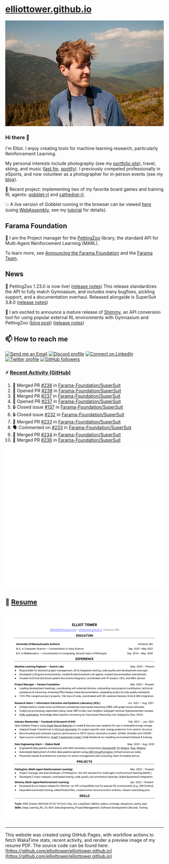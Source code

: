 # [elliottower.github.io](https://github.com/elliottower/elliottower.github.io)

[![A wild Elliot on Mt Washington](https://raw.githubusercontent.com/elliottower/elliottower.github.io/main/src/jpg/DSCF7539-600px.jpg?raw=true)](https://raw.githubusercontent.com/elliottower/elliottower.github.io/main/src/jpg/DSCF7539.jpg?raw=true)

### Hi there 👋

I'm Elliot. I enjoy creating tools for machine learning research, particularly Reinforcement Learning.

My personal interests include photography (see my [portfolio site](https://www.elliottower.com/)), travel, skiing, and music ([last.fm](https://www.last.fm/user/ajsdlfkwer), [spotify](https://open.spotify.com/user/12132818380)). I previously competed professionally in eSports, and now volunteer as a photographer for in-person events (see my [blog](https://www.elliottower.com/stories/?category=events)).

🤖 Recent project: implementing two of my favorite board games and training RL agents: [gobblet-rl](https://github.com/elliottower/gobblet-rl) and [cathedral-rl](https://github.com/elliottower/cathedral-rl). 

💥 A live version of Gobblet running in the browser can be viewed [here](https://elliottower.github.io/gobblet-rl/) (using [WebAssembly](https://webassembly.org/), see my [tutorial](https://github.com/elliottower/gobblet-rl/blob/main/tutorials/WebAssembly/web_assembly.md) for details).

## Farama Foundation

🚀 I am the Project manager for the [PettingZoo](https://github.com/Farama-Foundation/PettingZoo) library, the standard API for Multi-Agent Reinforcement Learning (MARL). 

To learn more, see [Announcing the Farama Foundation](https://farama.org/Announcing-The-Farama-Foundation) and the [Farama Team](https://farama.org/team).

## News

🎉 PettingZoo 1.23.0 is now live! ([release notes](https://github.com/Farama-Foundation/PettingZoo/releases/tag/1.23.0)) This release standardizes the API to fully match Gymnasium, and includes many bugfixes, pickling support, and a documentation overhaul. Released alongside is SuperSuit 3.8.0 ([release notes](https://github.com/Farama-Foundation/SuperSuit/releases/tag/3.8.0)) 

<!-- ![GitHub Release Date](https://img.shields.io/github/release-date/Farama-Foundation/PettingZoo) -->

🎉 I am excited to announce a mature release of [Shimmy](https://github.com/Farama-Foundation/Shimmy), an API conversion tool for using popular external RL environments with Gymnasium and PettingZoo ([blog post](https://farama.org/Announcing-Shimmy)) ([release notes](https://github.com/Farama-Foundation/Shimmy/releases/tag/v1.0.0)) 

## 📫 How to reach me

 [![Send me an Email](https://img.shields.io/badge/email-elliot%40elliottower.com-blue)](mailto:elliot@elliottower.com)
 [![Discord profile](https://img.shields.io/badge/Discord-7289DA?style=flat&logo=discord&logoColor=white)](https://discord.com/users/83091537923145728)
 [![Connect on LinkedIn](https://img.shields.io/badge/--linkedin?label=LinkedIn&logo=LinkedIn&style=social)](https://www.linkedin.com/in/elliot-tower)
 [![Twitter profile](https://img.shields.io/twitter/follow/elliottower?style=social)](https://twitter.com/ElliotTower/)
 [![GitHub followers](https://img.shields.io/github/followers/elliottower?style=social)](https://github.com/elliottower/)

### ⚡ [Recent Activity (GitHub)](https://github.com/elliottower)

<!--START_SECTION:activity-->
1. 🎉 Merged PR [#238](https://github.com/Farama-Foundation/SuperSuit/pull/238) in [Farama-Foundation/SuperSuit](https://github.com/Farama-Foundation/SuperSuit)
2. 💪 Opened PR [#238](https://github.com/Farama-Foundation/SuperSuit/pull/238) in [Farama-Foundation/SuperSuit](https://github.com/Farama-Foundation/SuperSuit)
3. 🎉 Merged PR [#237](https://github.com/Farama-Foundation/SuperSuit/pull/237) in [Farama-Foundation/SuperSuit](https://github.com/Farama-Foundation/SuperSuit)
4. 💪 Opened PR [#237](https://github.com/Farama-Foundation/SuperSuit/pull/237) in [Farama-Foundation/SuperSuit](https://github.com/Farama-Foundation/SuperSuit)
5. 🔒 Closed issue [#137](https://github.com/Farama-Foundation/SuperSuit/issues/137) in [Farama-Foundation/SuperSuit](https://github.com/Farama-Foundation/SuperSuit)
6. 🔒 Closed issue [#232](https://github.com/Farama-Foundation/SuperSuit/issues/232) in [Farama-Foundation/SuperSuit](https://github.com/Farama-Foundation/SuperSuit)
7. 🎉 Merged PR [#233](https://github.com/Farama-Foundation/SuperSuit/pull/233) in [Farama-Foundation/SuperSuit](https://github.com/Farama-Foundation/SuperSuit)
8. 🗣 Commented on [#233](https://github.com/Farama-Foundation/SuperSuit/pull/233#issuecomment-1830284802) in [Farama-Foundation/SuperSuit](https://github.com/Farama-Foundation/SuperSuit)
9. 🎉 Merged PR [#234](https://github.com/Farama-Foundation/SuperSuit/pull/234) in [Farama-Foundation/SuperSuit](https://github.com/Farama-Foundation/SuperSuit)
10. 🎉 Merged PR [#236](https://github.com/Farama-Foundation/SuperSuit/pull/236) in [Farama-Foundation/SuperSuit](https://github.com/Farama-Foundation/SuperSuit)
<!--END_SECTION:activity-->


<picture>
  <a href="https://metrics.lecoq.io/insights?user=elliottower">
   <img src="/github-metrics.svg" alt="Metrics">
  </a>
</picture>

## 📄 [Resume](https://elliottower.github.io/src/pdf/resume.pdf)

<!-- PDF-TO-MARKDOWN:START -->
![Page 1](src/png/page1.png "Page 1")
---
<!-- PDF-TO-MARKDOWN:END -->

----

This website was created using GitHub Pages, with workflow actions to fetch WakaTime stats, recent activity, and render a preview image of my resume PDF. The source code can be found here: [https://github.com/elliottower/elliottower.github.io](https://github.com/elliottower/elliottower.github.io)
